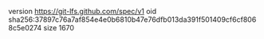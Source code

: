 version https://git-lfs.github.com/spec/v1
oid sha256:37897c76a7af854e4e0b6810b47e76dfb013da391f501409cf6cf8068c5e0274
size 1670
